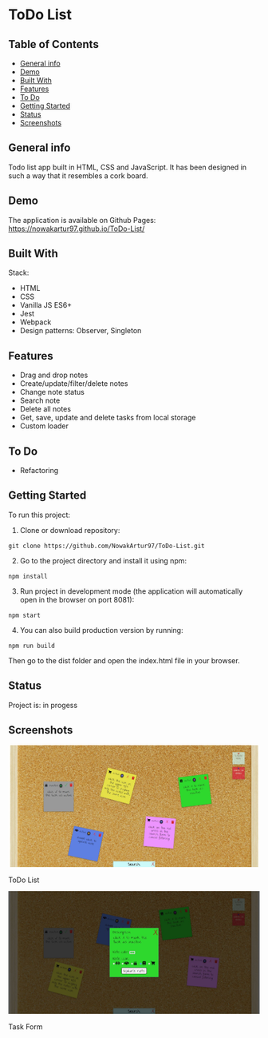 # ToDo List

## Table of Contents

- [General info](#general-info)
- [Demo](#demo)
- [Built With](#built-with)
- [Features](#features)
- [To Do](#to-do)
- [Getting Started](#getting-started)
- [Status](#status)
- [Screenshots](#screenshots)

## General info

Todo list app built in HTML, CSS and JavaScript. It has been designed in such a way that it resembles a cork board.

## Demo

The application is available on Github Pages: https://nowakartur97.github.io/ToDo-List/

## Built With

Stack:

- HTML
- CSS
- Vanilla JS ES6+
- Jest
- Webpack
- Design patterns: Observer, Singleton

## Features

- Drag and drop notes
- Create/update/filter/delete notes
- Change note status
- Search note
- Delete all notes
- Get, save, update and delete tasks from local storage
- Custom loader

## To Do

- Refactoring

## Getting Started

To run this project:

1. Clone or download repository:

```
git clone https://github.com/NowakArtur97/ToDo-List.git
```

2. Go to the project directory and install it using npm:

```
npm install
```

3. Run project in development mode (the application will automatically open in the browser on port 8081):

```
npm start
```

4. You can also build production version by running:

```
npm run build
```

Then go to the dist folder and open the index.html file in your browser.

## Status

Project is: in progess

## Screenshots

![ToDo List](./screenshots/main-view.jpg)

ToDo List

![Note Form](./screenshots/note-form.jpg)

Task Form
